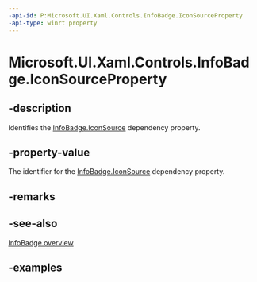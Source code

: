 ```yaml
---
-api-id: P:Microsoft.UI.Xaml.Controls.InfoBadge.IconSourceProperty
-api-type: winrt property
---
```


# Microsoft.UI.Xaml.Controls.InfoBadge.IconSourceProperty

<!--
public static Windows.UI.Xaml.DependencyProperty IconSourceProperty { get; }
-->

## -description

Identifies the [InfoBadge.IconSource](infobadge_iconsource.md) dependency property.

## -property-value

The identifier for the [InfoBadge.IconSource](infobadge_iconsource.md) dependency property.

## -remarks

## -see-also

[InfoBadge overview](/windows/apps/design/controls/info-badge)

## -examples

